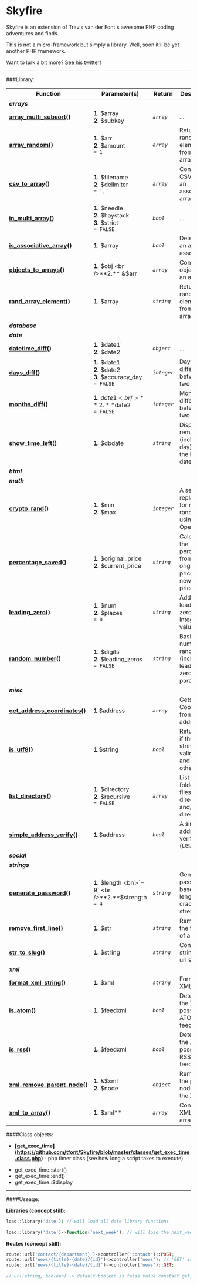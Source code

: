 # Skyfire

Skyfire is an extension of Travis van der Font's awesome PHP coding adventures and finds.

This is not a micro-framework but simply a library. Well, soon it'll be yet another PHP framework.

Want to lurk a bit more? [See his twitter](https://twitter.com/travisfont)!

----------------------------

###Library:

| Function | Parameter(s) | Return | Description
| --- | --- | --- | ---
| ***arrays*** | | | 
| **[array_multi_subsort](https://github.com/tfont/Skyfire/blob/master/functions/arrays/array_multi_subsort.func.php)()** | **1.** $array <br />**2.** $subkey | *`array`* | ...
| **[array_random](https://github.com/tfont/Skyfire/blob/master/functions/arrays/array_random.func.php)()** | **1.** $arr <br />**2.** $amount  <br/>`= 1` | *`array`* | Returns random element(s) from an array
| **[csv_to_array](https://github.com/tfont/Skyfire/blob/master/functions/arrays/csv_to_array.func.php)()** | **1.** $filename <br />**2.** $delimiter <br>`= ','`| *`array`* | Converts a CSV file to an associated array
| **[in_multi_array](https://github.com/tfont/Skyfire/blob/master/functions/arrays/in_multi_array.func.php)()** | **1.** $needle <br />**2.** $haystack <br />**3.** $strict <br /> `= FALSE` | *`bool`* | ...
| **[is_associative_array](https://github.com/tfont/Skyfire/blob/master/functions/arrays/is_associative_array.func.php)()** | **1.** $array | *`bool`*| Detects if an array is associative
| **[objects_to_arrays](https://github.com/tfont/Skyfire/blob/master/functions/arrays/objects_to_arrays.func.php)()** | **1.** $obj <br />**2.** &$arr | *`array`*| Converts objects to an array
| **[rand_array_element](https://github.com/tfont/Skyfire/blob/master/functions/arrays/rand_array_element.func.php)()** | **1.** $array | *`string`* | Returns a random element from an array
| ***database*** | | | 
| ***date*** | | | 
| **[datetime_diff](https://github.com/tfont/Skyfire/blob/master/functions/date/datetime_diff.func.php)()** | **1.** $date1` <br />**2.** $date2 |  *`object`* | ...
| **[days_diff](https://github.com/tfont/Skyfire/blob/master/functions/date/days_diff.func.php)()** | **1.** $date1 <br />**2.** $date2 <br />**3.** $accuracy_day <br /> `= FALSE` | *`integer`* | Days difference between two dates
| **[months_diff](https://github.com/tfont/Skyfire/blob/master/functions/date/months_diff.func.php)()** | **1.** $date1 <br />**2.**$date2 <br />`= FALSE` | *`integer`* | Months difference between two dates
| **[show_time_left](https://github.com/tfont/Skyfire/blob/master/functions/date/show_time_left.func.php)()** | **1.** $dbdate | *`string`* | Displays the remain time (including day) from the input date
| ***html*** | | | 
| ***math*** | | | 
| **[crypto_rand](https://github.com/tfont/Skyfire/blob/master/functions/math/crypto_rand.func.php)()** | **1.** $min <br />**2.** $max | *`integer`* | A secure replacement for number randomizing using OpenSSL
| **[percentage_saved](https://github.com/tfont/Skyfire/blob/master/functions/math/display_percentage_saved.func.php)()** | **1.** $original_price <br />**2.** $current_price | *`string`* | Calculates the percentage from original price to a new savings price
| **[leading_zero](https://github.com/tfont/Skyfire/blob/master/functions/math/leading_zero.func.php)()** | **1.** $num <br />**2.** $places <br />`= 0` | *`string`* | Adds leading zeros to any integer value
| **[random_number](https://github.com/tfont/Skyfire/blob/master/functions/math/random_number.func.php)()** | **1.** $digits <br />**2.** $leading_zeros <br />`= FALSE` | *`string`* | Basic number randomiser (includes leading zeros parameter)
| ***misc*** | | | 
| **[get_address_coordinates](https://github.com/tfont/Skyfire/blob/master/functions/misc/get_address_coordinates.func.php)()** | **1.**$address | *`array`* | Gets Coordinates from an address
| **[is_utf8](https://github.com/tfont/Skyfire/blob/master/functions/misc/is_utf8.func.php)()** | **1.**$string | *`bool`* | Returns true if the input string is valid UTF-8 and false otherwise
| **[list_directory](https://github.com/tfont/Skyfire/blob/master/functions/misc/list_directory.func.php)()** | **1.** $directory <br />**2.** $recursive <br />`= FALSE` | *`array`* | List of folders and files in a directory and/or sub-directories
| **[simple_address_verify](https://github.com/tfont/Skyfire/blob/master/functions/misc/simple_address_verify.func.php)()** | **1.**$address | *`bool`* | A simple address verification (USA only)
| ***social*** | | | 
| ***strings*** | | | 
| **[generate_password](https://github.com/tfont/Skyfire/blob/master/functions/strings/generate_password.func.php)()** | **1.** $length <br/>`= 9` <br />**2.**$strength <br />`= 4` | *`string`* | Generates a password based on length and crack strength
| **[remove_first_line](https://github.com/tfont/Skyfire/blob/master/functions/strings/remove_first_line.func.php)()** | **1.** $str | *`string`* | Removes the first line of a string
| **[str_to_slug](https://github.com/tfont/Skyfire/blob/master/functions/strings/str_to_slug.func.php)()** | **1.** $string | *`string`* | Converts a string into a url slug
| ***xml*** | | | 
| **[format_xml_string](https://github.com/tfont/Skyfire/blob/master/functions/xml/format_xml_string.func.php)()** | **1.** $xml | *`string`* | Formats XML
| **[is_atom](https://github.com/tfont/Skyfire/blob/master/functions/xml/is_atom.func.php)()** | **1.** $feedxml | *`bool`* | Detects if the XML is a possible ATOM XML feed.
| **[is_rss](https://github.com/tfont/Skyfire/blob/master/functions/xml/is_rss.func.php)()** | **1.** $feedxml | *`bool`* | Detects if the XML is a possible RSS XML feed.
| **[xml_remove_parent_node](https://github.com/tfont/Skyfire/blob/master/functions/xml/xml_remove_parent_node.func.php)()** | **1.** &$xml <br />**2.** $node | *`object`*  | Removes the parent node from the XML
| **[xml_to_array](https://github.com/tfont/Skyfire/blob/master/functions/xml/xml_to_array.func.php)()** | **1.** $xml** | *`array`*  | Converts XML to an array

####Class objects:


- **[get_exec_time] (https://github.com/tfont/Skyfire/blob/master/classes/get_exec_time.class.php) -**  php timer class (see how long a script takes to execute)

 * get_exec_time::start()
 * get_exec_time::end()
 * get_exec_time::$display
 
 
 ___________________________________________________________
 
####Useage:
 
**Libraries (concept still):**
 
```php
load::library('date'); // will load all date library functions
 
load::library('date')->function('next_week'); // will load the next_week() from date library
```


**Routes (concept still):**
```php
route::url('contact/{department}')->controller('contact')::POST;
route::url('news/{title}-{date}/{id}')->controller('news'); // 'GET' isn't required (default method)
route::url('news/{title}-{date}/{id}')->controller('news')::GET;
 
// url(string, boolean) -> default boolean is false value constant get, and post is true
```
